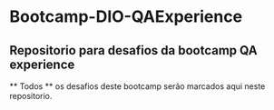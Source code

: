 # Bootcamp-DIO-QAExperience

## Repositorio para desafios da bootcamp QA experience

** Todos ** os desafios deste bootcamp serão marcados aqui neste repositorio.
